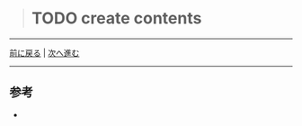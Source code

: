 > # TODO create contents




---

[前に戻る](./01-01_create-webapp-bot.md) | [次へ進む](./01-03_edit-program.md)

---

## 参考

-

